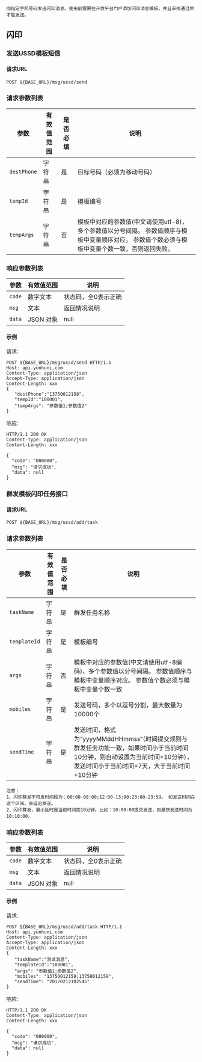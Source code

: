 ```
向指定手机号码发送闪印消息。使用前需要在开放平台门户添加闪印消息模板，并且审核通过后才能发送。
```
## 闪印

### 发送USSD模板短信
#### 请求URL

```
POST ${BASE_URL}/msg/ussd/send
```

### 请求参数列表

| 参数                   | 有效值范围    |    是否必填       | 说明                                       |
| ---------------------- | --------------|---------- | ---------------------------------------- |
| `destPhone`          | 字符串           |  是   | 目标号码（必须为移动号码）|
| `tempId`              | 字符串          |   是  | 模板编号 |
| `tempArgs`              | 字符串         |    否    |模板中对应的参数值(中文请使用utf-8)，多个参数值以分号间隔。 参数值顺序与模板中变量顺序对应。  参数值个数必须与模板中变量个数一致，否则返回失败。|

### 响应参数列表

| 参数     | 有效值范围   | 说明                            |
| ------ | ------- | ----------------------------- |
| `code` | 数字文本    | 状态码，全0表示正确                    |
| `msg`  | 文本        | 返回情况说明                        |
| `data` | JSON 对象   | null |

#### 示例

请求:
```http
POST ${BASE_URL}/msg/ussd/send HTTP/1.1
Host: api.yunhuni.com
Content-Type: application/json
Accept-Type: application/json
Content-Length: xxx
{
   "destPhone":"13750012158",
   "tempId":"100001",
   "tempArgs": "参数值1;参数值2"
}
```

响应:
```http
HTTP/1.1 200 OK
Content-Type: application/json
Content-Length: xxx

{
  "code": "000000",
  "msg": "请求成功",
  "data": null
}
```

### 群发模板闪印任务接口
#### 请求URL

```
POST ${BASE_URL}/msg/ussd/add/task
```

### 请求参数列表

| 参数                   | 有效值范围    |    是否必填       | 说明                                       |
| ---------------------- | --------------|---------- | ---------------------------------------- |
| `taskName`          | 字符串           |  是   | 群发任务名称|
| `templateId`         | 字符串          |   是  | 模板编号 |
| `args`              | 字符串   |    否    |模板中对应的参数值(中文请使用utf-8编码)，多个参数值以分号间隔。 参数值顺序与模板中变量顺序对应。  参数值个数必须与模板中变量个数一致|
| `mobiles`            | 字符串         |    是    | 发送号码，多个以逗号分割，最大数量为10000个|
| `sendTime`            | 字符串         |    是    | 发送时间，格式为“yyyyMMddHHmmss“（时间提交规则与群发任务功能一致，如果时间小于当前时间10分钟，则自动设置为当前时间+10分钟）， 发送时间小于当前时间+7天，大于当前时间+10分钟|

```
注意：
1、闪印群发不可发时间段为：00:00-08:00;12:00-13:00;23:00-23:59。 如发送时间在这个区间，会延迟发送。
2、闪印群发，最小延时是当前时间加10分钟。比如：10:00:00提交发送，则最快发送时间为10:10:00。

```

### 响应参数列表

| 参数     | 有效值范围   | 说明                            |
| ------ | ------- | ----------------------------- |
| `code` | 数字文本    | 状态码，全0表示正确                    |
| `msg`  | 文本        | 返回情况说明                        |
| `data` | JSON 对象   | null |

#### 示例

请求:
```http
POST ${BASE_URL}/msg/ussd/add/task HTTP/1.1
Host: api.yunhuni.com
Content-Type: application/json
Accept-Type: application/json
Content-Length: xxx
{
   "taskName":"测试消息",
   "templateId":"100001",
   "args": "参数值1;参数值2",
   "mobiles": "13750012158;13750012159",
   "sendTime": "20170212102545"
}
```

响应:
```http
HTTP/1.1 200 OK
Content-Type: application/json
Content-Length: xxx

{
  "code": "000000",
  "msg": "请求成功",
  "data": null
}
```